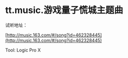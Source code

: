 
# tt.music.游戏量子慌城主题曲

试听地址：

[http://music.163.com/#/song?id=462328445](http://music.163.com/#/song?id=462328445)

Tool: Logic Pro X